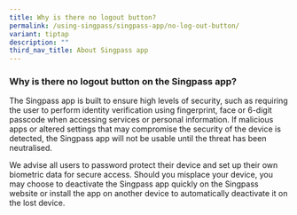 ```yaml
---
title: Why is there no logout button?
permalink: /using-singpass/singpass-app/no-log-out-button/
variant: tiptap
description: ""
third_nav_title: About Singpass app
---
```

<h3>Why is there no logout button on the Singpass app?</h3>
<p>The Singpass app is built to ensure high levels of security, such as requiring
the user to perform identity verification using fingerprint, face or 6-digit
passcode when accessing services or personal information. If malicious
apps or altered settings that may compromise the security of the device
is detected, the Singpass app will not be usable until the threat has been
neutralised.&nbsp;</p>
<p>We advise all users to password protect their device and set up their
own biometric data for secure access. Should you misplace your device,
you may choose to deactivate the Singpass app quickly on the Singpass website
or install the app on another device to automatically deactivate it on
the lost device.</p>